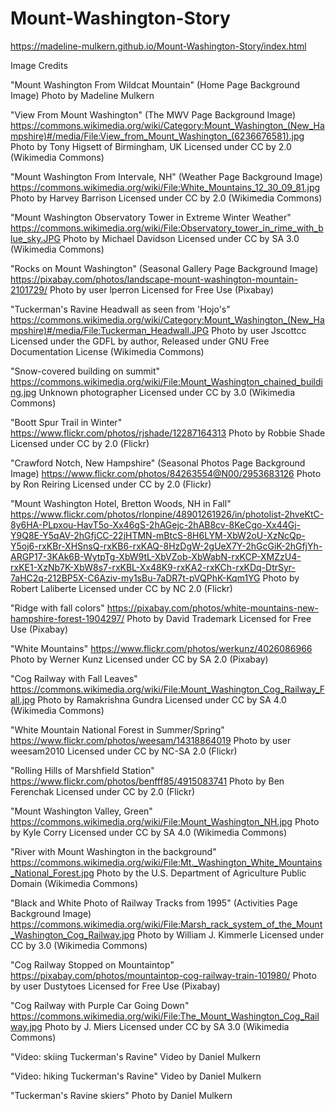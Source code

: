# Mount-Washington-Story
https://madeline-mulkern.github.io/Mount-Washington-Story/index.html


Image Credits

"Mount Washington From Wildcat Mountain" (Home Page Background Image)
Photo by Madeline Mulkern

"View From Mount Washington" (The MWV Page Background Image)
https://commons.wikimedia.org/wiki/Category:Mount_Washington_(New_Hampshire)#/media/File:View_from_Mount_Washington_(6236676581).jpg
Photo by Tony Higsett of Birmingham, UK
Licensed under CC by 2.0 (Wikimedia Commons)

"Mount Washington From Intervale, NH" (Weather Page Background Image)
https://commons.wikimedia.org/wiki/File:White_Mountains_12_30_09_81.jpg
Photo by Harvey Barrison
Licensed under CC by 2.0 (Wikimedia Commons)

"Mount Washington Observatory Tower in Extreme Winter Weather"
https://commons.wikimedia.org/wiki/File:Observatory_tower_in_rime_with_blue_sky.JPG
Photo by Michael Davidson
Licensed under CC by SA 3.0 (Wikimedia Commons)

"Rocks on Mount Washington" (Seasonal Gallery Page Background Image)
https://pixabay.com/photos/landscape-mount-washington-mountain-2101729/
Photo by user lperron
Licensed for Free Use (Pixabay)

"Tuckerman's Ravine Headwall as seen from 'Hojo's"
https://commons.wikimedia.org/wiki/Category:Mount_Washington_(New_Hampshire)#/media/File:Tuckerman_Headwall.JPG
Photo by user Jscottcc
Licensed under the GDFL by author, Released under GNU Free Documentation License (Wikimedia Commons)

"Snow-covered building on summit"
https://commons.wikimedia.org/wiki/File:Mount_Washington_chained_building.jpg
Unknown photographer
Licensed under CC by 3.0 (Wikimedia Commons)

"Boott Spur Trail in Winter"
https://www.flickr.com/photos/rjshade/12287164313
Photo by Robbie Shade
Licensed under CC by 2.0 (Flickr)

"Crawford Notch, New Hampshire" (Seasonal Photos Page Background Image)
https://www.flickr.com/photos/84263554@N00/2953683126
Photo by Ron Reiring
Licensed under CC by 2.0 (Flickr)

"Mount Washington Hotel, Bretton Woods, NH in Fall"
https://www.flickr.com/photos/rlonpine/48901261926/in/photolist-2hveKtC-8y6HA-PLpxou-HavT5o-Xx46gS-2hAGejc-2hAB8cv-8KeCgo-Xx44Gj-Y9Q8E-Y5qAV-2hGfjCC-22jHTMN-mBtcS-8H6LYM-XbW2oU-XzNcQp-Y5oj6-rxKBr-XHSnsQ-rxKB6-rxKAQ-8HzDgW-2gUeX7Y-2hGcGiK-2hGfjYh-ARGP17-3KAk6B-WytpTg-XbW9tL-XbVZob-XbWabN-rxKCP-XMZzU4-rxKE1-XzNb7K-XbW8s7-rxKBL-Xx48K9-rxKA2-rxKCh-rxKDq-DtrSyr-7aHC2q-212BP5X-C6Aziv-my1sBu-7aDR7t-pVQPhK-Kqm1YG
Photo by Robert Laliberte
Licensed under CC by NC 2.0 (Flickr)

"Ridge with fall colors"
https://pixabay.com/photos/white-mountains-new-hampshire-forest-1904297/
Photo by David Trademark
Licensed for Free Use (Pixabay)

"White Mountains"
https://www.flickr.com/photos/werkunz/4026086966
Photo by Werner Kunz
Licensed under CC by SA 2.0 (Pixabay)

"Cog Railway with Fall Leaves"
https://commons.wikimedia.org/wiki/File:Mount_Washington_Cog_Railway_Fall.jpg
Photo by Ramakrishna Gundra
Licensed under CC by SA 4.0 (Wikimedia Commons)

"White Mountain National Forest in Summer/Spring"
https://www.flickr.com/photos/weesam/14318864019
Photo by user weesam2010
Licensed under CC by NC-SA 2.0 (Flickr)

"Rolling Hills of Marshfield Station"
https://www.flickr.com/photos/benfff85/4915083741
Photo by Ben Ferenchak
Licensed under CC by 2.0 (Flickr)

"Mount Washington Valley, Green"
https://commons.wikimedia.org/wiki/File:Mount_Washington_NH.jpg
Photo by Kyle Corry
Licensed under CC by SA 4.0 (Wikimedia Commons)

"River with Mount Washington in the background"
https://commons.wikimedia.org/wiki/File:Mt._Washington_White_Mountains_National_Forest.jpg
Photo by the U.S. Department of Agriculture
Public Domain (Wikimedia Commons)

"Black and White Photo of Railway Tracks from 1995" (Activities Page Background Image)
https://commons.wikimedia.org/wiki/File:Marsh_rack_system_of_the_Mount_Washington_Cog_Railway.jpg
Photo by William J. Kimmerle
Licensed under CC by 3.0 (Wikimedia Commons)

"Cog Railway Stopped on Mountaintop"
https://pixabay.com/photos/mountaintop-cog-railway-train-101980/
Photo by user Dustytoes
Licensed for Free Use (Pixabay)

"Cog Railway with Purple Car Going Down"
https://commons.wikimedia.org/wiki/File:The_Mount_Washington_Cog_Railway.jpg
Photo by J. Miers
Licensed under CC by SA 3.0 (Wikimedia Commons)

"Video: skiing Tuckerman's Ravine"
Video by Daniel Mulkern

"Video: hiking Tuckerman's Ravine"
Video by Daniel Mulkern

"Tuckerman's Ravine skiers"
Photo by Daniel Mulkern
